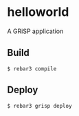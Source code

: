 helloworld
=====

A GRiSP application

Build
-----

    $ rebar3 compile

Deploy
------

    $ rebar3 grisp deploy
